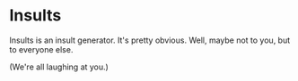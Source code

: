 # Insults

Insults is an insult generator. It's pretty obvious. Well, maybe not to you, but to everyone else. 
 
(We're all laughing at you.)
